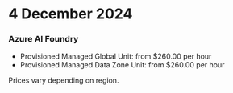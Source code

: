 # 4 December 2024

### Azure AI Foundry

- Provisioned Managed Global Unit: from $260.00 per hour
- Provisioned Managed Data Zone Unit: from $260.00 per hour

Prices vary depending on region.